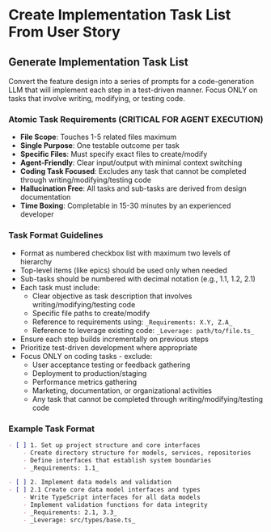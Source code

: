 
# Create Implementation Task List From User Story

## Generate Implementation Task List
Convert the feature design into a series of prompts for a code-generation LLM that will implement each step in a test-driven manner. Focus ONLY on tasks that involve writing, modifying, or testing code.

### Atomic Task Requirements (CRITICAL FOR AGENT EXECUTION)
- **File Scope**: Touches 1-5 related files maximum
- **Single Purpose**: One testable outcome per task
- **Specific Files**: Must specify exact files to create/modify
- **Agent-Friendly**: Clear input/output with minimal context switching
- **Coding Task Focused**: Excludes any task that cannot be completed through writing/modifying/testing code
- **Hallucination Free**: All tasks and sub-tasks are derived from design documentation
- **Time Boxing**: Completable in 15-30 minutes by an experienced developer

### Task Format Guidelines
- Format as numbered checkbox list with maximum two levels of hierarchy
- Top-level items (like epics) should be used only when needed
- Sub-tasks should be numbered with decimal notation (e.g., 1.1, 1.2, 2.1)
- Each task must include:
  - Clear objective as task description that involves writing/modifying/testing code
  - Specific file paths to create/modify
  - Reference to requirements using: `_Requirements: X.Y, Z.A_`
  - Reference to leverage existing code: `_Leverage: path/to/file.ts_`
- Ensure each step builds incrementally on previous steps
- Prioritize test-driven development where appropriate
- Focus ONLY on coding tasks - exclude:
  - User acceptance testing or feedback gathering
  - Deployment to production/staging
  - Performance metrics gathering
  - Marketing, documentation, or organizational activities
  - Any task that cannot be completed through writing/modifying/testing code

### Example Task Format

```markdown
- [ ] 1. Set up project structure and core interfaces
    - Create directory structure for models, services, repositories
    - Define interfaces that establish system boundaries
    - _Requirements: 1.1_

- [ ] 2. Implement data models and validation
- [ ] 2.1 Create core data model interfaces and types
    - Write TypeScript interfaces for all data models
    - Implement validation functions for data integrity
    - _Requirements: 2.1, 3.3_
    - _Leverage: src/types/base.ts_
```
